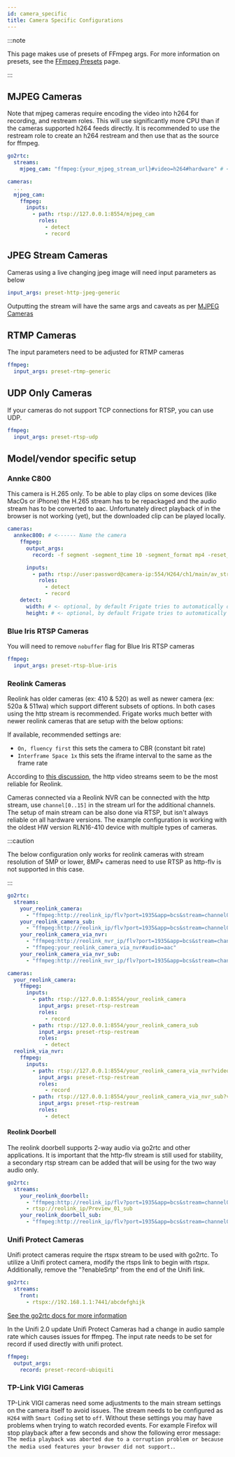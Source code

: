 ```yaml
---
id: camera_specific
title: Camera Specific Configurations
---
```


:::note

This page makes use of presets of FFmpeg args. For more information on presets, see the [FFmpeg Presets](/configuration/ffmpeg_presets) page.

:::

## MJPEG Cameras

Note that mjpeg cameras require encoding the video into h264 for recording, and restream roles. This will use significantly more CPU than if the cameras supported h264 feeds directly. It is recommended to use the restream role to create an h264 restream and then use that as the source for ffmpeg.

```yaml
go2rtc:
  streams:
    mjpeg_cam: "ffmpeg:{your_mjpeg_stream_url}#video=h264#hardware" # <- use hardware acceleration to create an h264 stream usable for other components.

cameras:
  ...
  mjpeg_cam:
    ffmpeg:
      inputs:
        - path: rtsp://127.0.0.1:8554/mjpeg_cam
          roles:
            - detect
            - record
```

## JPEG Stream Cameras

Cameras using a live changing jpeg image will need input parameters as below

```yaml
input_args: preset-http-jpeg-generic
```

Outputting the stream will have the same args and caveats as per [MJPEG Cameras](#mjpeg-cameras)

## RTMP Cameras

The input parameters need to be adjusted for RTMP cameras

```yaml
ffmpeg:
  input_args: preset-rtmp-generic
```

## UDP Only Cameras

If your cameras do not support TCP connections for RTSP, you can use UDP.

```yaml
ffmpeg:
  input_args: preset-rtsp-udp
```

## Model/vendor specific setup

### Annke C800

This camera is H.265 only. To be able to play clips on some devices (like MacOs or iPhone) the H.265 stream has to be repackaged and the audio stream has to be converted to aac. Unfortunately direct playback of in the browser is not working (yet), but the downloaded clip can be played locally.

```yaml
cameras:
  annkec800: # <------ Name the camera
    ffmpeg:
      output_args:
        record: -f segment -segment_time 10 -segment_format mp4 -reset_timestamps 1 -strftime 1 -c:v copy -tag:v hvc1 -bsf:v hevc_mp4toannexb -c:a aac

      inputs:
        - path: rtsp://user:password@camera-ip:554/H264/ch1/main/av_stream # <----- Update for your camera
          roles:
            - detect
            - record
    detect:
      width: # <- optional, by default Frigate tries to automatically detect resolution
      height: # <- optional, by default Frigate tries to automatically detect resolution
```

### Blue Iris RTSP Cameras

You will need to remove `nobuffer` flag for Blue Iris RTSP cameras

```yaml
ffmpeg:
  input_args: preset-rtsp-blue-iris
```

### Reolink Cameras

Reolink has older cameras (ex: 410 & 520) as well as newer camera (ex: 520a & 511wa) which support different subsets of options. In both cases using the http stream is recommended.
Frigate works much better with newer reolink cameras that are setup with the below options:

If available, recommended settings are:

- `On, fluency first` this sets the camera to CBR (constant bit rate)
- `Interframe Space 1x` this sets the iframe interval to the same as the frame rate

According to [this discussion](https://github.com/blakeblackshear/frigate/issues/3235#issuecomment-1135876973), the http video streams seem to be the most reliable for Reolink.

Cameras connected via a Reolink NVR can be connected with the http stream, use `channel[0..15]` in the stream url for the additional channels.
The setup of main stream can be also done via RTSP, but isn't always reliable on all hardware versions. The example configuration is working with the oldest HW version RLN16-410 device with multiple types of cameras.

:::caution

The below configuration only works for reolink cameras with stream resolution of 5MP or lower, 8MP+ cameras need to use RTSP as http-flv is not supported in this case.

:::

```yaml
go2rtc:
  streams:
    your_reolink_camera:
      - "ffmpeg:http://reolink_ip/flv?port=1935&app=bcs&stream=channel0_main.bcs&user=username&password=password#video=copy#audio=copy#audio=opus"
    your_reolink_camera_sub:
      - "ffmpeg:http://reolink_ip/flv?port=1935&app=bcs&stream=channel0_ext.bcs&user=username&password=password"
    your_reolink_camera_via_nvr:
      - "ffmpeg:http://reolink_nvr_ip/flv?port=1935&app=bcs&stream=channel3_main.bcs&user=username&password=password" # channel numbers are 0-15
      - "ffmpeg:your_reolink_camera_via_nvr#audio=aac"
    your_reolink_camera_via_nvr_sub:
      - "ffmpeg:http://reolink_nvr_ip/flv?port=1935&app=bcs&stream=channel3_ext.bcs&user=username&password=password"

cameras:
  your_reolink_camera:
    ffmpeg:
      inputs:
        - path: rtsp://127.0.0.1:8554/your_reolink_camera
          input_args: preset-rtsp-restream
          roles:
            - record
        - path: rtsp://127.0.0.1:8554/your_reolink_camera_sub
          input_args: preset-rtsp-restream
          roles:
            - detect
  reolink_via_nvr:
    ffmpeg:
      inputs:
        - path: rtsp://127.0.0.1:8554/your_reolink_camera_via_nvr?video=copy&audio=aac
          input_args: preset-rtsp-restream
          roles:
            - record
        - path: rtsp://127.0.0.1:8554/your_reolink_camera_via_nvr_sub?video=copy
          input_args: preset-rtsp-restream
          roles:
            - detect   
```

#### Reolink Doorbell

The reolink doorbell supports 2-way audio via go2rtc and other applications. It is important that the http-flv stream is still used for stability, a secondary rtsp stream can be added that will be using for the two way audio only.

```yaml
go2rtc:
  streams:
    your_reolink_doorbell:
      - "ffmpeg:http://reolink_ip/flv?port=1935&app=bcs&stream=channel0_main.bcs&user=username&password=password#video=copy#audio=copy#audio=opus"
      - rtsp://reolink_ip/Preview_01_sub
    your_reolink_doorbell_sub:
      - "ffmpeg:http://reolink_ip/flv?port=1935&app=bcs&stream=channel0_ext.bcs&user=username&password=password"
```

### Unifi Protect Cameras

Unifi protect cameras require the rtspx stream to be used with go2rtc.
To utilize a Unifi protect camera, modify the rtsps link to begin with rtspx.
Additionally, remove the "?enableSrtp" from the end of the Unifi link.

```yaml
go2rtc:
  streams:
    front:
      - rtspx://192.168.1.1:7441/abcdefghijk
```

[See the go2rtc docs for more information](https://github.com/AlexxIT/go2rtc/tree/v1.8.5#source-rtsp)

In the Unifi 2.0 update Unifi Protect Cameras had a change in audio sample rate which causes issues for ffmpeg. The input rate needs to be set for record if used directly with unifi protect.

```yaml
ffmpeg:
  output_args:
    record: preset-record-ubiquiti
```

### TP-Link VIGI Cameras

TP-Link VIGI cameras need some adjustments to the main stream settings on the camera itself to avoid issues. The stream needs to be configured as `H264` with `Smart Coding` set to `off`. Without these settings you may have problems when trying to watch recorded events. For example Firefox will stop playback after a few seconds and show the following error message: `The media playback was aborted due to a corruption problem or because the media used features your browser did not support.`.
